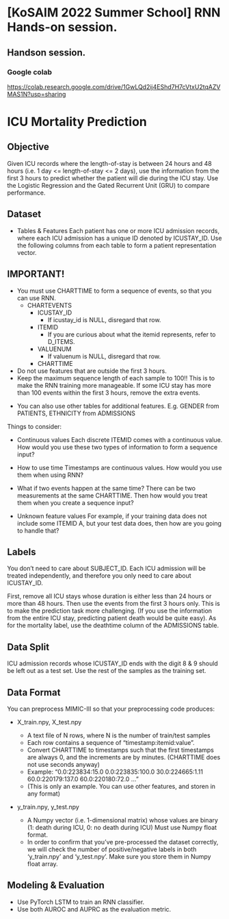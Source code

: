 # [KoSAIM 2022 Summer School] RNN Hands-on session. 

## Handson session.
### Google colab
https://colab.research.google.com/drive/1GwLQd2ij4EShd7H7cVtxU2tqAZVMAS1N?usp=sharing


# ICU Mortality Prediction

## Objective
Given ICU records where the length-of-stay is between 24 hours and 48 hours (i.e. 1 day <= length-of-stay <= 2 days), use the information from the first 3 hours to predict whether the patient will die during the ICU stay.
Use the Logistic Regression and the Gated Recurrent Unit (GRU) to compare performance.

## Dataset
- Tables & Features
  Each patient has one or more ICU admission records, where each ICU admission has a unique ID denoted by ICUSTAY_ID. Use the following columns from each table to form a patient representation vector. 

## IMPORTANT! 
- You must use CHARTTIME to form a sequence of events, so that you can use RNN.
  - CHARTEVENTS
    - ICUSTAY_ID
      - If icustay_id is NULL, disregard that row.
    - ITEMID
      - If you are curious about what the itemid represents, refer to D_ITEMS.
    - VALUENUM
      - If valuenum is NULL, disregard that row.
    - CHARTTIME
- Do not use features that are outside the first 3 hours. 
- Keep the maximum sequence length of each sample to 100!! This is to make the RNN training more manageable. If some ICU stay has more than 100 events within the first 3 hours, remove the extra events.


* You can also use other tables for additional features.
  E.g. GENDER from PATIENTS, ETHNICITY from ADMISSIONS

 
Things to consider:
- Continuous values
Each discrete ITEMID comes with a continuous value. How would you use these two types of information to form a sequence input?

- How to use time
Timestamps are continuous values. How would you use them when using RNN?

- What if two events happen at the same time?
There can be two measurements at the same CHARTTIME. Then how would you treat them when you create a sequence input?

- Unknown feature values
For example, if your training data does not include some ITEMID A, but your test data does, then how are you going to handle that?


## Labels
You don’t need to care about SUBJECT_ID. Each ICU admission will be treated independently, and therefore you only need to care about ICUSTAY_ID.

First, remove all ICU stays whose duration is either less than 24 hours or more than 48 hours. Then use the events from the first 3 hours only. This is to make the prediction task more challenging. (If you use the information from the entire ICU stay, predicting patient death would be quite easy). As for the mortality label, use the deathtime column of the ADMISSIONS table. 


## Data Split
ICU admission records whose ICUSTAY_ID ends with the digit 8 & 9 should be left out as a test set. Use the rest of the samples as the training set.


## Data Format
You can preprocess MIMIC-III so that your preprocessing code produces:
 - X_train.npy, X_test.npy
     - A text file of N rows, where N is the number of train/test samples
     - Each row contains a sequence of “timestamp:itemid:value”.
     - Convert CHARTTIME to timestamps such that the first timestamps are always 0, and the increments are by minutes. (CHARTTIME does not use seconds anyway)
     - Example: “0.0:223834:15.0 0.0:223835:100.0 30.0:224665:1.11 60.0:220179:137.0 60.0:220180:72.0 …”
     - (This is only an example. You can use other features, and storen in any format)


 - y_train.npy, y_test.npy
     - A Numpy vector (i.e. 1-dimensional matrix) whose values are binary (1: death during ICU, 0: no death during ICU)
Must use Numpy float format.
     - In order to confirm that you’ve pre-processed the dataset correctly, we will check the number of positive/negative labels in both ‘y_train.npy’ and ‘y_test.npy’. Make sure you store them in Numpy float array.


## Modeling & Evaluation
 - Use PyTorch LSTM to train an RNN classifier.
 - Use both AUROC and AUPRC as the evaluation metric.

